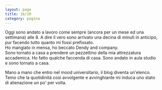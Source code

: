 ```yaml
--- 
layout: page
title: 16/10
category: pagina
---
```


Oggi sono andato a lavoro come sempre (ancora per un mese ed una settimana) alle 8. 
A dire il vero sono arrivato una decina di minuti in anticipo, pur facendo
tutto quanto mi fossi prefissato.  
Ho mangiato in mensa, ho beccato Dendy and company.  
Sono tornato a casa a prendere un pezzettino della mia attrezzatura accademica.
Ho fatto qualche faccenda di casa. Sono andato in aula studio e sono tornato a
casa.  

Mano a mano che entro nel mood universitario, il blog diventa un'elenco.  
Temo che la quotidinità così avvolgente e avvinghiante mi induca uno stato di 
alienazione un po' per volta.
